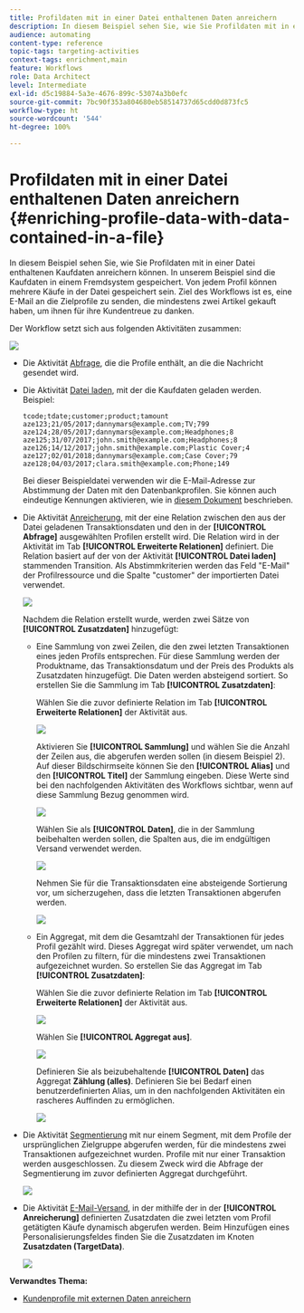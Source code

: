 ```yaml
---
title: Profildaten mit in einer Datei enthaltenen Daten anreichern
description: In diesem Beispiel sehen Sie, wie Sie Profildaten mit in einer Datei enthaltenen Kaufdaten anreichern können.
audience: automating
content-type: reference
topic-tags: targeting-activities
context-tags: enrichment,main
feature: Workflows
role: Data Architect
level: Intermediate
exl-id: d5c19884-5a3e-4676-899c-53074a3b0efc
source-git-commit: 7bc90f353a804680eb58514737d65cdd0d873fc5
workflow-type: ht
source-wordcount: '544'
ht-degree: 100%

---
```


# Profildaten mit in einer Datei enthaltenen Daten anreichern {#enriching-profile-data-with-data-contained-in-a-file}

In diesem Beispiel sehen Sie, wie Sie Profildaten mit in einer Datei enthaltenen Kaufdaten anreichern können. In unserem Beispiel sind die Kaufdaten in einem Fremdsystem gespeichert. Von jedem Profil können mehrere Käufe in der Datei gespeichert sein. Ziel des Workflows ist es, eine E-Mail an die Zielprofile zu senden, die mindestens zwei Artikel gekauft haben, um ihnen für ihre Kundentreue zu danken.

Der Workflow setzt sich aus folgenden Aktivitäten zusammen:

![](assets/enrichment_example_workflow.png)

* Die Aktivität [Abfrage](../../automating/using/query.md), die die Profile enthält, an die die Nachricht gesendet wird.
* Die Aktivität [Datei laden](../../automating/using/load-file.md), mit der die Kaufdaten geladen werden. Beispiel:

  ```
  tcode;tdate;customer;product;tamount
  aze123;21/05/2017;dannymars@example.com;TV;799
  aze124;28/05/2017;dannymars@example.com;Headphones;8
  aze125;31/07/2017;john.smith@example.com;Headphones;8
  aze126;14/12/2017;john.smith@example.com;Plastic Cover;4
  aze127;02/01/2018;dannymars@example.com;Case Cover;79
  aze128;04/03/2017;clara.smith@example.com;Phone;149
  ```

  Bei dieser Beispieldatei verwenden wir die E-Mail-Adresse zur Abstimmung der Daten mit den Datenbankprofilen. Sie können auch eindeutige Kennungen aktivieren, wie in [diesem Dokument](../../developing/using/configuring-the-resource-s-data-structure.md#generating-a-unique-id-for-profiles-and-custom-resources) beschrieben.

* Die Aktivität [Anreicherung](../../automating/using/enrichment.md), mit der eine Relation zwischen den aus der Datei geladenen Transaktionsdaten und den in der **[!UICONTROL Abfrage]** ausgewählten Profilen erstellt wird. Die Relation wird in der Aktivität im Tab **[!UICONTROL Erweiterte Relationen]** definiert. Die Relation basiert auf der von der Aktivität **[!UICONTROL Datei laden]** stammenden Transition. Als Abstimmkriterien werden das Feld &quot;E-Mail&quot; der Profilressource und die Spalte &quot;customer&quot; der importierten Datei verwendet.

  ![](assets/enrichment_example_workflow2.png)

  Nachdem die Relation erstellt wurde, werden zwei Sätze von **[!UICONTROL Zusatzdaten]** hinzugefügt:

   * Eine Sammlung von zwei Zeilen, die den zwei letzten Transaktionen eines jeden Profils entsprechen. Für diese Sammlung werden der Produktname, das Transaktionsdatum und der Preis des Produkts als Zusatzdaten hinzugefügt. Die Daten werden absteigend sortiert. So erstellen Sie die Sammlung im Tab **[!UICONTROL Zusatzdaten]**:

     Wählen Sie die zuvor definierte Relation im Tab **[!UICONTROL Erweiterte Relationen]** der Aktivität aus.

     ![](assets/enrichment_example_workflow3.png)

     Aktivieren Sie **[!UICONTROL Sammlung]** und wählen Sie die Anzahl der Zeilen aus, die abgerufen werden sollen (in diesem Beispiel 2). Auf dieser Bildschirmseite können Sie den **[!UICONTROL Alias]** und den **[!UICONTROL Titel]** der Sammlung eingeben. Diese Werte sind bei den nachfolgenden Aktivitäten des Workflows sichtbar, wenn auf diese Sammlung Bezug genommen wird.

     ![](assets/enrichment_example_workflow4.png)

     Wählen Sie als **[!UICONTROL Daten]**, die in der Sammlung beibehalten werden sollen, die Spalten aus, die im endgültigen Versand verwendet werden.

     ![](assets/enrichment_example_workflow6.png)

     Nehmen Sie für die Transaktionsdaten eine absteigende Sortierung vor, um sicherzugehen, dass die letzten Transaktionen abgerufen werden.

     ![](assets/enrichment_example_workflow7.png)

   * Ein Aggregat, mit dem die Gesamtzahl der Transaktionen für jedes Profil gezählt wird. Dieses Aggregat wird später verwendet, um nach den Profilen zu filtern, für die mindestens zwei Transaktionen aufgezeichnet wurden. So erstellen Sie das Aggregat im Tab **[!UICONTROL Zusatzdaten]**:

     Wählen Sie die zuvor definierte Relation im Tab **[!UICONTROL Erweiterte Relationen]** der Aktivität aus.

     ![](assets/enrichment_example_workflow3.png)

     Wählen Sie **[!UICONTROL Aggregat aus]**.

     ![](assets/enrichment_example_workflow8.png)

     Definieren Sie als beizubehaltende **[!UICONTROL Daten]** das Aggregat **Zählung (alles)**. Definieren Sie bei Bedarf einen benutzerdefinierten Alias, um in den nachfolgenden Aktivitäten ein rascheres Auffinden zu ermöglichen.

     ![](assets/enrichment_example_workflow9.png)

* Die Aktivität [Segmentierung](../../automating/using/segmentation.md) mit nur einem Segment, mit dem Profile der ursprünglichen Zielgruppe abgerufen werden, für die mindestens zwei Transaktionen aufgezeichnet wurden. Profile mit nur einer Transaktion werden ausgeschlossen. Zu diesem Zweck wird die Abfrage der Segmentierung im zuvor definierten Aggregat durchgeführt.

  ![](assets/enrichment_example_workflow5.png)

* Die Aktivität [E-Mail-Versand](../../automating/using/email-delivery.md), in der mithilfe der in der **[!UICONTROL Anreicherung]** definierten Zusatzdaten die zwei letzten vom Profil getätigten Käufe dynamisch abgerufen werden. Beim Hinzufügen eines Personalisierungsfeldes finden Sie die Zusatzdaten im Knoten **Zusatzdaten (TargetData)**.

  ![](assets/enrichment_example_workflow10.png)

**Verwandtes Thema:**

* [Kundenprofile mit externen Daten anreichern](https://helpx.adobe.com/de/campaign/kb/simplify-campaign-management.html#Managedatatofuelengagingexperiences)
